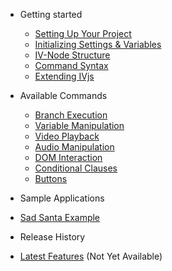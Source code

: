 <!-- docs/_sidebar.md -->

* Getting started

  * [Setting Up Your Project](/getting-started/setup.md)
  * [Initializing Settings & Variables](/getting-started/settings.md)
  * [IV-Node Structure](/getting-started/nodeStructure.md)
  * [Command Syntax](/getting-started/commandSyntax.md)
  * [Extending IVjs](/advanced/plugins.md)


* Available Commands

  * [Branch Execution](/commands/branch.md)
  * [Variable Manipulation](/commands/variableCommands.md)
  * [Video Playback](/commands/video.md)
  * [Audio Manipulation](/commands/audio.md)
  * [DOM Interaction](/commands/interaction.md)
  * [Conditional Clauses](/commands/conditional.md)
  * [Buttons](/commands/buttons.md)


* Sample Applications

 * [Sad Santa Example](/demos/sad-santa.md)


* Release History

 * [Latest Features](/releaseHistory.md) (Not Yet Available)
